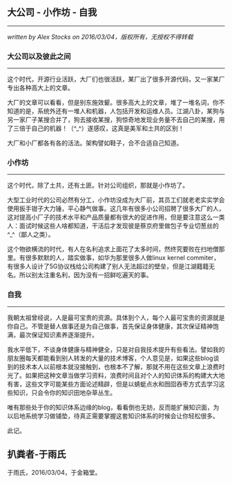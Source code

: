 ## 大公司 - 小作坊 - 自我 ##
---
*written by Alex Stocks on 2016/03/04，版权所有，无授权不得转载*

### 大公司以及彼此之间 ###
---

这个时代，开源行业活跃，大厂们也很活跃，某厂出了很多开源代码，又一家某厂专出各种高大上的文章。

大厂的文章可以看看，但是别东施效颦。很多高大上的文章，堆了一堆名词，你不知道的是，系统外还有一堆人和机器，人包括开发和运维人员。江湖八卦，某狗与另一家厂子某搜合并了，狗去接收某搜，狗惊奇地发现业务量不去自己的某搜，用了三倍于自己的机器！（^_^）遂感叹，这真是美军和土共的区别！

大厂和小厂都各有各的活法。架构譬如鞋子，合不合适自己知道。

### 小作坊 ###
---

这个时代，除了土共，还有土匪。针对公司组织，那就是小作坊了。

大型工业时代的公司必然有分工，小作坊没成为大厂前，其员工们就老老实实学会使用扳手钳子大力锤，平心静气做事。这几年有很多小公司招聘了很多大厂的人，这对提高小厂子的技术水平和产品质量都有很大的促进作用，但是要注意这么一类人：面试时候这些人啥都知道，干活后才发现彼是蔡京府里做包子专业切葱丝的^_^（鄙人之类）。 

这个物欲横流的时代，有人在名利追求上面花了太多时间，然终究要败在扫地僧那里。有很多默默的人，踏实做事，如华为那里很多人做linux kernel commiter，有很多人设计了5G协议栈给公司构建了别人无法超过的壁垒，但是江湖籍籍无名。所以别太注重名利，因为没有一招鲜吃遍天的事。

### 自我 ###
---

我朝太祖曾经说，人是最可宝贵的资源。具体到个人，每个人最可宝贵的资源就是你自己。不管是替人做事还是为自己做事，首先保证身体健康，其次保证精神饱满，最次保证知识素养逐渐提升。

我水平低下，不谈身体健康与精神健全，只是对自我技术提升有些看法。譬如我的朋友圈每天都能看到别人转发的大量的技术博客，个人意见是，如果这些blog谈到的技术本人以前根本就没接触到，也根本不了解，那就不用在这些文章上浪费时光了。如果把这种文章当做学习资料，浪费时间且对个人的知识体系的构建大大地有害，这些文字可能某些方面论述精辟，但是以蜻蜓点水和囫囵吞枣方式去学习这些知识，只会令你的知识田地杂草丛生。

唯有那些处于你的知识体系边缘的blog，看看倒也无妨，反而能扩展知识面，为以后地系统学习做铺垫，待真正需要掌握这套知识体系的时候会让你轻松很多。

此记。

## 扒粪者-于雨氏 ##
于雨氏，2016/03/04，于金箱堂。